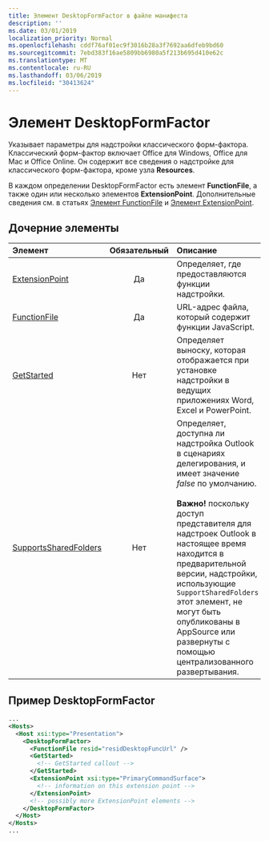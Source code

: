 ```yaml
---
title: Элемент DesktopFormFactor в файле манифеста
description: ''
ms.date: 03/01/2019
localization_priority: Normal
ms.openlocfilehash: cddf76af01ec9f3016b28a3f7692aa6dfeb9bd60
ms.sourcegitcommit: 7ebd383f16ae5809bb6980a5f213b695d410e62c
ms.translationtype: MT
ms.contentlocale: ru-RU
ms.lasthandoff: 03/06/2019
ms.locfileid: "30413624"
---
```

# <a name="desktopformfactor-element"></a>Элемент DesktopFormFactor

Указывает параметры для надстройки классического форм-фактора. Классический форм-фактор включает Office для Windows, Office для Mac и Office Online. Он содержит все сведения о надстройке для классического форм-фактора, кроме узла **Resources**.

В каждом определении DesktopFormFactor есть элемент **FunctionFile**, а также один или несколько элементов **ExtensionPoint**. Дополнительные сведения см. в статьях [Элемент FunctionFile](functionfile.md) и [Элемент ExtensionPoint](extensionpoint.md).

## <a name="child-elements"></a>Дочерние элементы

| Элемент                               | Обязательный | Описание  |
|:--------------------------------------|:--------:|:-------------|
| [ExtensionPoint](extensionpoint.md)   | Да      | Определяет, где предоставляются функции надстройки. |
| [FunctionFile](functionfile.md)       | Да      | URL-адрес файла, который содержит функции JavaScript.|
| [GetStarted](getstarted.md)           | Нет       | Определяет выноску, которая отображается при установке надстройки в ведущих приложениях Word, Excel и PowerPoint. |
| [SupportsSharedFolders](supportssharedfolders.md) | Нет | Определяет, доступна ли надстройка Outlook в сценариях делегирования, и имеет значение *false* по умолчанию.<br><br>**Важно!** поскольку доступ представителя для надстроек Outlook в настоящее время находится в предварительной версии, надстройки, использующие `SupportSharedFolders` этот элемент, не могут быть опубликованы в AppSource или развернуты с помощью централизованного развертывания. |

## <a name="desktopformfactor-example"></a>Пример DesktopFormFactor

```xml
...
<Hosts>
  <Host xsi:type="Presentation">
    <DesktopFormFactor>
      <FunctionFile resid="residDesktopFuncUrl" />
      <GetStarted>
        <!-- GetStarted callout -->
      </GetStarted>
      <ExtensionPoint xsi:type="PrimaryCommandSurface">
        <!-- information on this extension point -->
      </ExtensionPoint>
      <!-- possibly more ExtensionPoint elements -->
    </DesktopFormFactor>
  </Host>
</Hosts>
...
```
